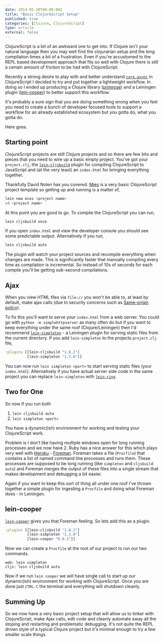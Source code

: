 ```yaml
---
date: 2014-05-30T00:00:00Z
title: "Basic ClojureScript Setup"
published: true
categories: [Clojure, ClojureScript]
type: article
external: false
---
```


ClojureScript is a bit of an awkward one to get into.  If Clojure isn't your natural language then you may well find the clojurarian setup and the long compilation times a bit of a frustration.  Even if you're accustomed to the REPL based development approach that fits so well with Clojure there is still a certain amount of friction to be had with ClojureScript.

Recently a strong desire to play with and better understand [`core.async`](https://github.com/clojure/core.async) in ClojureScript I decided to try and put together a lightweight workflow.  In doing so I ended up producing a Clojure library ([primrose](http://yobriefca.se/primrose/)) and a Leiningen plugin ([lein-cooper](http://yobriefca.se/lein-cooper/)) to better support this workflow.

It's probably a sure sign that you are doing something wrong when you feel you need to create a bunch of developer focused tools to support a workflow for an already established ecosystem but you gotta do, what you gotta do.

Here goes.

## Starting point

ClojureScript projects are still Clojure projects and so there are few bits and pieces that you need to wire up a basic empty project.  You've got your `project.clj`, the [`lein-cljsbuild`](https://github.com/emezeske/lein-cljsbuild) plugin for compiling ClojureScript to JavaScript and (at the very least) an `index.html` for bringing everything together.

Thankfully David Nolen has you covered.  [Mies](https://github.com/swannodette/mies) is a very basic ClojureScript project template so getting up and running is a matter of,

```bash
lein new mies <project name>
cd <project name>
```

At this point you are good to go.  To compile the ClojureScript you can run,

```bash
lein cljsbuild once
```

If you open `index.html` and view the developer console you should see some predictable output.  Alternatively if you run,

```bash
lein cljsbuild auto
```

The plugin will watch your project sources and recompile everything when changes are made.  This is significantly faster that manually compiling every time as compilation is incremental.  So instead of 10s of seconds for each compile you'll be getting sub-second compilations.

## Ajax

When you view HTML files via `file://` you won't be able to, at least by default, make ajax calls (due to security concerns such as [Same-origin policy](https://en.wikipedia.org/wiki/Same-origin_policy)).

To fix this you'll want to serve your `index.html` from a web server.  You could go with `python -m simplehttpserver` as many often do but if you want to keep everything under the same roof (Clojure/Leiningen) then I'd recommend [`lein-simpleton`](https://github.com/tailrecursion/lein-simpleton) - a Leiningen plugin for serving static files from the current directory.  If you add `lein-simpleton` to the projects `project.clj` file,

```clojure
:plugins [[lein-cljsbuild "1.0.2"]
          [lein-simpleton "1.3.0"]]
```

You can now run `lein simpleton <port>` to start serving static files (your `index.html`).  Alternatively if you have actual server side code in the same project you can replace `lein-simpleton` with [`lein-ring`](https://github.com/weavejester/lein-ring).

## Two for One

So now if you run both

1. `lein cljsbuild auto`
2. `lein simpleton <port>`

You have a dynamic(ish) environment for working and testing your ClojureScript work.

Problem is I don't like having multiple windows open for long running processes and we now have 2.  Ruby has a nice answer for this which plays very well with [Heroku](http://heroku.com) - [Foreman](https://github.com/ddollar/foreman).  Foreman takes a file (`Procfile`) that contains a list of named command line processes and runs them.  These processes are supposed to be long running (like `simpleton` and `cljsbuild auto`) and Foreman merges the output of these files into a single stream that makes development and debugging a bit easier.

Again if you want to keep this sort of thing all under one roof I've thrown together a simple plugin for ingesting a `Procfile` and doing what Foreman does - in Leiningen.

## lein-cooper

[`lein-cooper`](https://github.com/kouphax/lein-cooper) gives you that Foreman feeling.  So lets add this as a plugin.

```clojure
:plugins [[lein-cljsbuild "1.0.2"]
          [lein-simpleton "1.3.0"]
          [lein-cooper "0.0.1"]]
```

Now we can create a `Procfile` at the root of our project to run our two commands.

```
web: lein simpleton
cljs: lein cljsbuild auto
```

Now if we run `lein cooper` we will have single call to start up our dynamic(ish) environment for working with ClojureScript.  Once you are done just `CTRL-C` the terminal and everything will shutdown cleanly.

## Summing Up

So we now have a very basic project setup that will allow us to tinker with ClojureScript, make Ajax calls, edit code and cleanly automate away all the stoping and restarting and problematic debugging.  It's not quite the REPL driven style of a typical Clojure project but it's minimal enough to try a few smaller scale things.
